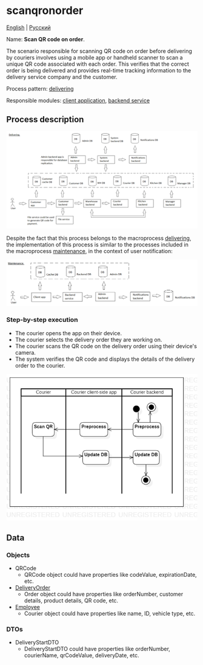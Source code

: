 # scanqronorder

[English](scanqronorder.md) | [Русский](scanqronorder.ru.md)

Name: **Scan QR code on order**.

The scenario responsible for scanning QR code on order before delivering by couriers involves using a mobile app or handheld scanner to scan a unique QR code associated with each order. 
This verifies that the correct order is being delivered and provides real-time tracking information to the delivery service company and the customer.

Process pattern: [delivering](../../processpatterns/delivering.md)

Responsible modules: [client application](../../frontend/courierclient.md), [backend service](../../backend/courierbackend.md)

## Process description

![delivering_overall](../../img/delivering_overall.png)

Despite the fact that this process belongs to the macroprocess [delivering](../../processpatterns/delivering.ru.md), the implementation of this process is similar to the processes included in the macroprocess [maintenance](../../processpatterns/maintenance.ru.md), in the context of user notification:

![maintenance_overall](../../img/maintenance_overall.png)

### Step-by-step execution

- The courier opens the app on their device.
- The courier selects the delivery order they are working on.
- The courier scans the QR code on the delivery order using their device's camera.
- The system verifies the QR code and displays the details of the delivery order to the courier.

![courier.scanqronorder](../../img/activitydiagrams/courier.scanqronorder.png)

## Data 

### Objects

- QRCode
    - QRCode object could have properties like codeValue, expirationDate, etc. 
- [DeliveryOrder](https://github.com/alexeysp11/workflow-lib/blob/main/src/Models/Business/BusinessDocuments/DeliveryOrder.cs)
    - Order object could have properties like orderNumber, customer details, product details, QR code, etc. 
- [Employee](https://github.com/alexeysp11/workflow-lib/blob/main/src/Models/Business/InformationSystem/Employee.cs)
    - Courier object could have properties like name, ID, vehicle type, etc. 

### DTOs

- DeliveryStartDTO
    - DeliveryStartDTO could have properties like orderNumber, courierName, qrCodeValue, deliveryDate, etc.
